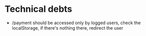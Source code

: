 # Technical debts

- /payment should be accessed only by logged users, check the localStorage, if there's nothing there, redirect the user